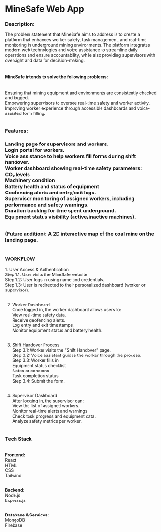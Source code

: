 
# MineSafe Web App

<h3>Description:</h3>
The problem statement that MineSafe aims to address is to create a platform that enhances worker safety, task management, and real-time monitoring in underground mining environments. The platform integrates modern web technologies and voice assistance to streamline daily operations and ensure accountability, while also providing supervisors with oversight and data for decision-making.<br><br>

<h4>MineSafe intends to solve the following problems:</h4><br>
	Ensuring that mining equipment and environments are consistently checked and logged.<br>
	Empowering supervisors to oversee real-time safety and worker activity.<br>
	Improving worker experience through accessible dashboards and voice-assisted form filling.<br><br>

<h3>Features:<h3>
	Landing page for supervisors and workers.<br>
	Login portal for workers.<br>
	Voice assistance to help workers fill forms during shift handover.<br>
	<b>Worker dashboard showing real-time safety parameters:</b><br>
	CO₂ levels<br>
	Machinery condition<br>
	Battery health and status of equipment<br>
	Geofencing alerts and entry/exit logs.<br>
	Supervisor monitoring of assigned workers, including performance and safety warnings.<br>
	Duration tracking for time spent underground.<br>
	Equipment status visibility (active/inactive machines).<br><br>

(Future addition): A 2D interactive map of the coal mine on the landing page.<br><br>

<h3>WORKFLOW</h3>
1. User Access & Authentication<br>
	Step 1.1: User visits the MineSafe website.<br>
	Step 1.2: User logs in using name and credentials.<br>
	Step 1.3: User is redirected to their personalized dashboard (worker or supervisor).<br><br>

2. Worker Dashboard<br>
Once logged in, the worker dashboard allows users to:<br>
	View real-time safety data.<br>
	Receive geofencing alerts.<br>
	Log entry and exit timestamps.<br>
	Monitor equipment status and battery health.<br><br>

3. Shift Handover Process<br>
	Step 3.1: Worker visits the "Shift Handover" page.<br>
	Step 3.2: Voice assistant guides the worker through the process.<br>
	Step 3.3: Worker fills in:<br>
		Equipment status checklist<br>
		Notes or concerns<br>
		Task completion status<br>
	Step 3.4: Submit the form.<br><br>

4. Supervisor Dashboard<br>
After logging in, the supervisor can:<br>
	View the list of assigned workers.<br>
	Monitor real-time alerts and warnings.<br>
	Check task progress and equipment data.<br>
	Analyze safety metrics per worker.<br><br>

<h3>Tech Stack</h3><br>
<b>Frontend:</b><br>
	React<br>
	HTML<br>
	CSS<br>
	Tailwind<br><br>

<b>Backend:</b><br>
	Node.js<br>
	Express.js<br><br>

<b>Database & Services:</b><br>
	MongoDB<br>
	Firebase<br><br>

